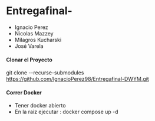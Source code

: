 # Entregafinal-

* Ignacio Perez
* Nicolas Mazzey
* Milagros Kucharski
* José Varela


#### Clonar el Proyecto
git clone --recurse-submodules https://github.com/IgnacioPerez98/Entregafinal-DWYM.git


#### Correr Docker 
* Tener docker abierto
* En la raiz ejecutar : docker compose up -d

